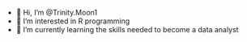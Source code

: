 - 👋 Hi, I’m @Trinity.Moon1
- 👀 I’m interested in R programming 
- 🌱 I’m currently learning the skills needed to become a data analyst 


<!---
Tmoon7671/Tmoon7671 is a ✨ special ✨ repository because its `README.md` (this file) appears on your GitHub profile.
You can click the Preview link to take a look at your changes.
--->

